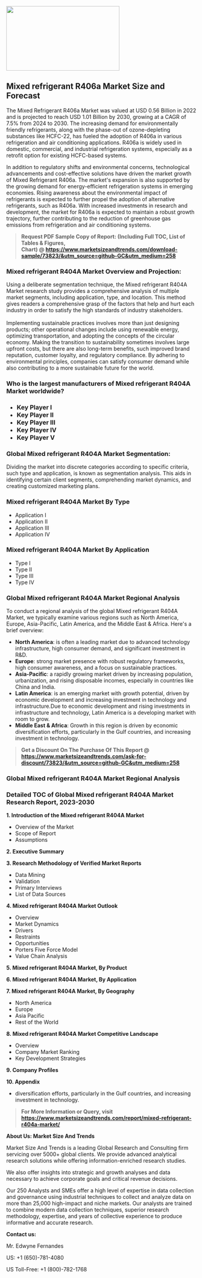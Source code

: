 <p><img class="alignnone size-medium wp-image-20088" src="https://ffe5etoiles.com/wp-content/uploads/2024/12/MST1-300x171.png" alt="" width="300" height="171" /></p><h2>Mixed refrigerant R406a Market Size and Forecast</h2><p>The Mixed Refrigerant R406a Market was valued at USD 0.56 Billion in 2022 and is projected to reach USD 1.01 Billion by 2030, growing at a CAGR of 7.5% from 2024 to 2030. The increasing demand for environmentally friendly refrigerants, along with the phase-out of ozone-depleting substances like HCFC-22, has fueled the adoption of R406a in various refrigeration and air conditioning applications. R406a is widely used in domestic, commercial, and industrial refrigeration systems, especially as a retrofit option for existing HCFC-based systems.</p><p>In addition to regulatory shifts and environmental concerns, technological advancements and cost-effective solutions have driven the market growth of Mixed Refrigerant R406a. The market's expansion is also supported by the growing demand for energy-efficient refrigeration systems in emerging economies. Rising awareness about the environmental impact of refrigerants is expected to further propel the adoption of alternative refrigerants, such as R406a. With increased investments in research and development, the market for R406a is expected to maintain a robust growth trajectory, further contributing to the reduction of greenhouse gas emissions from refrigeration and air conditioning systems.</p></p><blockquote id="" class=""><strong>Request PDF Sample Copy of Report: (Including Full TOC, List of Tables &amp; Figures, Chart)&nbsp;@&nbsp;<strong><a href="https://www.marketsizeandtrends.com/download-sample/73823/&utm_source=github-GC&utm_medium=258" target="_blank">https://www.marketsizeandtrends.com/download-sample/73823/&utm_source=github-GC&utm_medium=258</a></strong></strong></blockquote><h3 id="" class="">Mixed refrigerant R404A Market&nbsp;Overview and Projection:</h3><p id="" class="">Using a deliberate segmentation technique, the Mixed refrigerant R404A Market research study provides a comprehensive analysis of multiple market segments, including application, type, and location. This method gives readers a comprehensive grasp of the factors that help and hurt each industry in order to satisfy the high standards of industry stakeholders. <br /> <br />Implementing sustainable practices involves more than just designing products; other operational changes include using renewable energy, optimizing transportation, and adopting the concepts of the circular economy. Making the transition to sustainability sometimes involves large upfront costs, but there are also long-term benefits, such improved brand reputation, customer loyalty, and regulatory compliance. By adhering to environmental principles, companies can satisfy consumer demand while also contributing to a more sustainable future for the world.</p><h3 id="" class="">Who is the largest manufacturers of&nbsp;Mixed refrigerant R404A Market worldwide?</h3><h3 class=""><p><ul><li>Key Player I </li><li> Key Player II </li><li> Key Player III </li><li> Key Player IV </li><li> Key Player V</li></ul></p></h3><h3 id="" class="">Global&nbsp;Mixed refrigerant R404A Market Segmentation:</h3><p id="" class="">Dividing the market into discrete categories according to specific criteria, such type and application, is known as segmentation analysis. This aids in identifying certain client segments, comprehending market dynamics, and creating customized marketing plans.</p><h3 id="" class="">Mixed refrigerant R404A Market&nbsp;By Type</h3><p><p><ul><li>Application I </li><li> Application II </li><li> Application III </li><li> Application IV</p></li></ul></p></p><h3 id="" class="">Mixed refrigerant R404A Market&nbsp;By Application</h3><p class=""><p><ul><li>Type I </li><li> Type II </li><li> Type III </li><li> Type IV</li></ul></p></p><h3 id="" class="">Global Mixed refrigerant R404A Market Regional Analysis</h3><p id="" class="">To conduct a regional analysis of the global Mixed refrigerant R404A Market, we typically examine various regions such as North America, Europe, Asia-Pacific, Latin America, and the Middle East &amp; Africa. Here's a brief overview:</p><ul><li><strong>North America</strong>: is often a leading market due to advanced technology infrastructure, high consumer demand, and significant investment in R&amp;D.</li><li><strong>Europe</strong>: strong market presence with robust regulatory frameworks, high consumer awareness, and a focus on sustainable practices.</li><li><strong>Asia-Pacific</strong>: a rapidly growing market driven by increasing population, urbanization, and rising disposable incomes, especially in countries like China and India.</li><li><strong>Latin America</strong>: is an emerging market with growth potential, driven by economic development and increasing investment in technology and infrastructure.Due to economic development and rising investments in infrastructure and technology, Latin America is a developing market with room to grow.</li><li><strong>Middle East &amp; Africa</strong>: Growth in this region is driven by economic diversification efforts, particularly in the Gulf countries, and increasing investment in technology.</li></ul><blockquote id="" class=""><strong>Get a Discount On The Purchase Of This Report @ <strong><a href="https://www.marketsizeandtrends.com/ask-for-discount/73823/&utm_source=github-GC&utm_medium=258" target="_blank">https://www.marketsizeandtrends.com/ask-for-discount/73823/&utm_source=github-GC&utm_medium=258</a></strong></strong></blockquote><h3 id="" class="">Global Mixed refrigerant R404A Market Regional Analysis</h3><h3 id="" class="">Detailed TOC of Global Mixed refrigerant R404A Market Research Report, 2023-2030</h3><p id="" class=""><strong>1. Introduction of the Mixed refrigerant R404A Market</strong></p><ul><li>Overview of the Market</li><li>Scope of Report</li><li>Assumptions</li></ul><p id="" class=""><strong>2. Executive Summary</strong></p><p id="" class=""><strong>3. Research Methodology of Verified Market Reports</strong></p><ul><li>Data Mining</li><li>Validation</li><li>Primary Interviews</li><li>List of Data Sources</li></ul><p id="" class=""><strong>4. Mixed refrigerant R404A Market Outlook</strong></p><ul><li>Overview</li><li>Market Dynamics</li><li>Drivers</li><li>Restraints</li><li>Opportunities</li><li>Porters Five Force Model</li><li>Value Chain Analysis</li></ul><p id="" class=""><strong>5. Mixed refrigerant R404A Market, By Product</strong></p><p id="" class=""><strong>6. Mixed refrigerant R404A Market, By Application</strong></p><p id="" class=""><strong>7. Mixed refrigerant R404A Market, By Geography</strong></p><ul><li>North America</li><li>Europe</li><li>Asia Pacific</li><li>Rest of the World</li></ul><p id="" class=""><strong>8. Mixed refrigerant R404A Market Competitive Landscape</strong></p><ul><li>Overview</li><li>Company Market Ranking</li><li>Key Development Strategies</li></ul><p id="" class=""><strong>9. Company Profiles</strong></p><p id="" class=""><strong>10. Appendix</strong></p><ul><li>diversification efforts, particularly in the Gulf countries, and increasing investment in technology.</li></ul><blockquote id="" class=""><strong>For More Information or Query, visit <strong><strong><a href="https://www.marketsizeandtrends.com/report/mixed-refrigerant-r404a-market/" target="_blank">https://www.marketsizeandtrends.com/report/mixed-refrigerant-r404a-market/</a></strong></strong></strong></blockquote><p id="" class=""><strong>About Us: Market Size And Trends</strong></p><p id="" class="">Market Size And Trends is a leading Global Research and Consulting firm servicing over 5000+ global clients. We provide advanced analytical research solutions while offering information-enriched research studies.</p><p id="" class="">We also offer insights into strategic and growth analyses and data necessary to achieve corporate goals and critical revenue decisions.</p><p id="" class="">Our 250 Analysts and SMEs offer a high level of expertise in data collection and governance using industrial techniques to collect and analyze data on more than 25,000 high-impact and niche markets. Our analysts are trained to combine modern data collection techniques, superior research methodology, expertise, and years of collective experience to produce informative and accurate research.</p><p id="" class=""><strong>Contact us:</strong></p><p id="" class="">Mr. Edwyne Fernandes</p><p id="" class="">US: +1 (650)-781-4080</p><p id="" class="">US Toll-Free: +1 (800)-782-1768</p>
